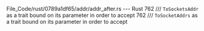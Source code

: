 File_Code/rust/0789a1df65/addr/addr_after.rs --- Rust
762 /// `ToSocketsAddr` as a trait bound on its parameter in order to accept                                                                                 762 /// `ToSocketAddrs` as a trait bound on its parameter in order to accept

